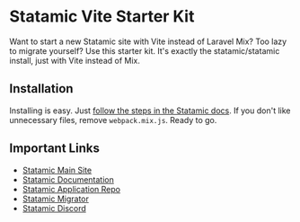 # Statamic Vite Starter Kit

Want to start a new Statamic site with Vite instead of Laravel Mix? Too lazy to migrate yourself? Use this starter kit. It's exactly the statamic/statamic install, just with Vite instead of Mix.

## Installation

Installing is easy. Just [follow the steps in the Statamic docs](https://statamic.dev/starter-kits/installing-a-starter-kit). If you don't like unnecessary files, remove `webpack.mix.js`. Ready to go.

## Important Links

- [Statamic Main Site](https://statamic.com)
- [Statamic Documentation][docs]
- [Statamic Application Repo][app-repo]
- [Statamic Migrator](https://github.com/statamic/migrator)
- [Statamic Discord][discord]

[docs]: https://statamic.dev/
[discord]: https://statamic.com/discord
[contribution]: https://github.com/statamic/cms/blob/master/CONTRIBUTING.md
[app-repo]: https://github.com/statamic/statamic
